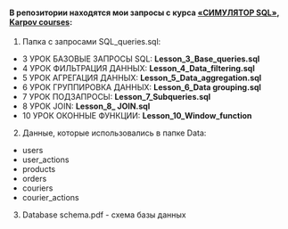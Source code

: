 #### В репозитории находятся мои запросы с курса [«СИМУЛЯТОР SQL»](https://karpov.courses/simulator-sql),  [Karpov courses](https://karpov.courses/): 

1. Папка с запросами SQL_queries.sql:
 * 3 УРОК БАЗОВЫЕ ЗАПРОСЫ SQL: **Lesson_3_Base_queries.sql**
 * 4 УРОК ФИЛЬТРАЦИЯ ДАННЫХ: **Lesson_4_Data_filtering.sql**
 * 5 УРОК АГРЕГАЦИЯ ДАННЫХ: **Lesson_5_Data_aggregation.sql**
 * 6 УРОК ГРУППИРОВКА ДАННЫХ: **Lesson_6_Data grouping.sql**
 * 7 УРОК ПОДЗАПРОСЫ: **Lesson_7_Subqueries.sql**
 * 8 УРОК JOIN: **Lesson_8_ JOIN.sql**
 * 10 УРОК ОКОННЫЕ ФУНКЦИИ: **Lesson_10_Window_function**

2. Данные, которые использовались в папке Data:
 * users
 * user_actions
 * products
 * orders
 * couriers
 * courier_actions

3. Database schema.pdf - схема базы данных
